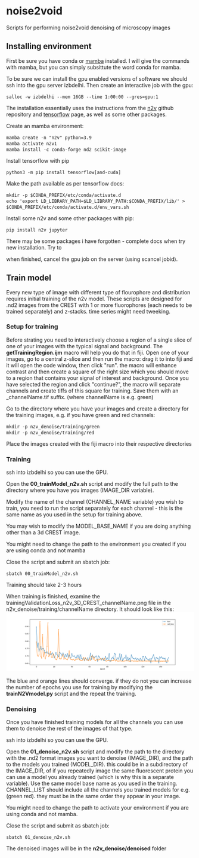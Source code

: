 # noise2void
Scripts for performing noise2void denoising of microscopy images 

## Installing environment
First be sure you have conda or [mamba](https://mamba.readthedocs.io/en/latest/mamba-installation.html) installed. I will give the commands with mamba, but you can simply subsittute the word conda for mamba.

To be sure we can install the gpu enabled versions of software we should ssh into the gpu server izbdelhi.
Then create an interactive job with the gpu:

```
salloc -w izbdelhi --mem 16GB --time 1:00:00 --gres=gpu:1
```

The installation essentially uses the instructions from the [n2v](https://github.com/juglab/n2v) github repository and [tensorflow](https://www.tensorflow.org/install/pip) page, as well as some other packages.

Create an mamba environment:

```
mamba create -n "n2v" python=3.9
mamba activate n2v1
mamba install -c conda-forge nd2 scikit-image
```

Install tensorflow with pip

```
python3 -m pip install tensorflow[and-cuda]
```

Make the path available as per tensorflow docs:

```
mkdir -p $CONDA_PREFIX/etc/conda/activate.d
echo 'export LD_LIBRARY_PATH=$LD_LIBRARY_PATH:$CONDA_PREFIX/lib/' > $CONDA_PREFIX/etc/conda/activate.d/env_vars.sh
```

Install some n2v and some other packages with pip:

```
pip install n2v jupyter
```

There may be some packages i have forgotten - complete docs when try new installation. Try to

when finished, cancel the gpu job on the server (using scancel jobid).

## Train model

Every new type of image with different type of flourophore and distribution requires initial training of the n2v model. These scripts are designed for .nd2 images from the CREST with 1 or more fluorophores (each needs to be trained separately) and z-stacks. time series might need tweeking.

### Setup for training

Before strating you need to interactively choose a region of a single slice of one of your images with the typical signal and background. The **getTrainingRegion.ijm** macro will help you do that in fiji.
Open one of your images, go to a central z-slice and then run the macro: drag it to into fiji and it will open the code window, then click "run". the macro will enhance contrast and then create a square of the right size which you should move to a region that contains your signal of interest and background.
Once you have selected the region and click "continue?", the macro will separate channels and create tiffs of this square for training. Save them with an _channelName.tif suffix.
(where channelName is e.g. green)

Go to the directory where you have your images and create a directory for the training images, e.g. if you have green and red channels:

```
mkdir -p n2v_denoise/training/green
mkdir -p n2v_denoise/training/red
```

Place the images created with the fiji macro into their respective directories

### Training
ssh into izbdelhi so you can use the GPU.

Open the **00_trainModel_n2v.sh** script and modify the full path to the directory where you have you images (IMAGE_DIR variable).

Modify the name of the channel (CHANNEL_NAME variable) you wish to train, you need to run the script separately for each channel - this is the same name as you used in the setup for training above.

You may wish to modify the   MODEL_BASE_NAME if you are doing anything other than a 3d CREST image.

You might need to change the path to the environment you created if you are using conda and not mamba

Close the script and submit an sbatch job:

```
sbatch 00_trainModel_n2v.sh
```

Training should take 2-3 hours

When training is finished, examine the trainingValidationLoss_n2v_3D_CREST_channelName.png file in the n2v_denoise/training/channelName directory. It should look like this:
![training validation](https://github.com/CellFateNucOrg/noise2void/blob/main/n2v_denoise/training/green/trainingValidationLoss_n2v_3D_CREST_green.png?raw=true)

The blue and orange lines should converge. if they do not you can increase the number of epochs you use for training by modifying the **trainN2Vmodel.py** script and the repeat the training.

### Denoising
Once you have finished training models for all the channels you can use them to denoise the rest of the images of that type.

ssh into izbdelhi so you can use the GPU.

Open the **01_denoise_n2v.sh** script and modify the path to the directory with the .nd2 format images you want to denoise (IMAGE_DIR), and the path to the models you trained (MODEL_DIR). this could be in a subdirectory of the IMAGE_DIR, of if you repeatedly image the same fluorescent protein you can use a model you already trained (which is why this is a separate variable).
Use the same model base name as you used in the training.
CHANNEL_LIST should include all the channels you trained models for e.g. (green red). they must be in the same order they appear in your image. 

You might need to change the path to activate your environment if you are using conda and not mamba.

Close the script and submit as sbatch job:

```
sbatch 01_denoise_n2v.sh
```



The denoised images will be in the **n2v_denoise/denoised** folder





